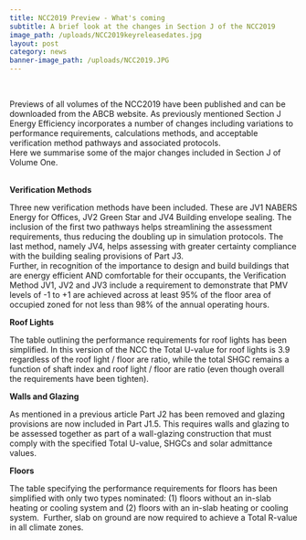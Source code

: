 ```yaml
---
title: NCC2019 Preview - What's coming
subtitle: A brief look at the changes in Section J of the NCC2019
image_path: /uploads/NCC2019keyreleasedates.jpg
layout: post
category: news
banner-image_path: /uploads/NCC2019.JPG
---
```


&nbsp;

Previews of all volumes of the NCC2019 have been published and can be downloaded from the ABCB website. As previously mentioned Section J Energy Efficiency incorporates a number of changes including variations to performance requirements, calculations methods, and acceptable verification method pathways and associated protocols.<br>Here we summarise some of the major changes included in Section J of Volume One.

<br>**Verification Methods**

Three new verification methods have been included. These are JV1 NABERS Energy for Offices, JV2 Green Star and JV4 Building envelope sealing. The inclusion of the first two pathways helps streamlining the assessment requirements, thus reducing the doubling up in simulation protocols. The last method, namely JV4, helps assessing with greater certainty compliance with the building sealing provisions of Part J3.<br>Further, in recognition of the importance to design and build buildings that are energy efficient AND comfortable for their occupants, the Verification Method JV1, JV2 and JV3 include a requirement to demonstrate that PMV levels of -1 to +1 are achieved across at least 95% of the floor area of occupied zoned for not less than 98% of the annual operating hours.

**Roof Lights**

The table outlining the performance requirements for roof lights has been simplified. In this version of the NCC the Total U-value for roof lights is 3.9 regardless of the roof light / floor are ratio, while the total SHGC remains a function of shaft index and roof light / floor are ratio (even though overall the requirements have been tighten).

**Walls and Glazing**

As mentioned in a previous article Part J2 has been removed and glazing provisions are now included in Part J1.5. This requires walls and glazing to be assessed together as part of a wall-glazing construction that must comply with the specified Total U-value, SHGCs and solar admittance values.

**Floors**

The table specifying the performance requirements for floors has been simplified with only two types nominated: (1) floors without an in-slab heating or cooling system and (2) floors with an in-slab heating or cooling system. &nbsp;Further, slab on ground are now required to achieve a Total R-value in all climate zones.<br>&nbsp;
